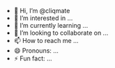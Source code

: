 - 👋 Hi, I’m @cliqmate
- 👀 I’m interested in ...
- 🌱 I’m currently learning ...
- 💞️ I’m looking to collaborate on ...
- 📫 How to reach me ...
- 😄 Pronouns: ...
- ⚡ Fun fact: ...

<!---
cliqmate/cliqmate is a ✨ special ✨ repository because its `README.md` (this file) appears on your GitHub profile.
You can click the Preview link to take a look at your changes.
--->
